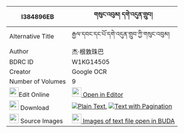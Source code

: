 |I384896EB|གསུང་འབུམ། དགེ་འདུན་གྲུབ། 
| --- | --- 
|Alternative Title |རྒྱལ་དབང་དང་པོ་དགེ་འདུན་གྲུབ་ཀྱི་གསུང་འབུམ།
|Author| 杰·根敦珠巴
|BDRC ID | W1KG14505
|Creator | Google OCR
|Number of Volumes| 9
|<img width="25" src="https://img.icons8.com/color/25/000000/edit-property.png">Edit Online| [<img width="25" src="https://avatars.githubusercontent.com/u/45091458?s=200&v=4"> Open in Editor](http://editor.openpecha.org/I384896EB)
|<img width="25" src="https://img.icons8.com/fluent/48/000000/download-2.png"/>  Download | [![](https://img.icons8.com/color/20/000000/txt.png)Plain Text](https://github.com/Openpecha/I384896EB/releases/download/v1/sungbum_gendun_drub_plain_I384896EB.zip), [![](https://img.icons8.com/color/20/000000/txt.png)Text with Pagination](https://github.com/Openpecha/I384896EB/releases/download/v1/sungbum_gendun_drub_pages_I384896EB.zip)
|<img width="25" src="https://img.icons8.com/plasticine/100/000000/pictures-folder.png"/>  Source Images | [<img width="25" src="https://library.bdrc.io/icons/BUDA-small.svg"> Images of text file open in BUDA](https://library.bdrc.io/show/bdr:W1KG14505)